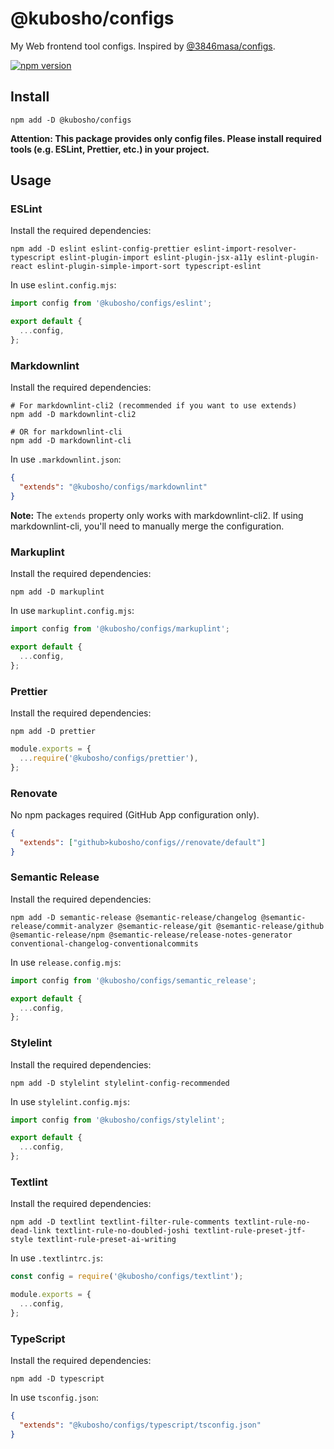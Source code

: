 # @kubosho/configs

My Web frontend tool configs. Inspired by [@3846masa/configs](https://github.com/3846masa/configs).

[![npm version](https://img.shields.io/npm/v/@kubosho/configs.svg)](https://www.npmjs.com/package/@kubosho/configs)

## Install

```shell
npm add -D @kubosho/configs
```

**Attention: This package provides only config files. Please install required tools (e.g. ESLint, Prettier, etc.) in your project.**

## Usage

### ESLint

Install the required dependencies:

```shell
npm add -D eslint eslint-config-prettier eslint-import-resolver-typescript eslint-plugin-import eslint-plugin-jsx-a11y eslint-plugin-react eslint-plugin-simple-import-sort typescript-eslint
```

In use `eslint.config.mjs`:

```javascript
import config from '@kubosho/configs/eslint';

export default {
  ...config,
};
```

### Markdownlint

Install the required dependencies:

```shell
# For markdownlint-cli2 (recommended if you want to use extends)
npm add -D markdownlint-cli2

# OR for markdownlint-cli
npm add -D markdownlint-cli
```

In use `.markdownlint.json`:

```json
{
  "extends": "@kubosho/configs/markdownlint"
}
```

**Note:** The `extends` property only works with markdownlint-cli2. If using markdownlint-cli, you'll need to manually merge the configuration.

### Markuplint

Install the required dependencies:

```shell
npm add -D markuplint
```

In use `markuplint.config.mjs`:

```javascript
import config from '@kubosho/configs/markuplint';

export default {
  ...config,
};
```

### Prettier

Install the required dependencies:

```shell
npm add -D prettier
```

```javascript
module.exports = {
  ...require('@kubosho/configs/prettier'),
};
```

### Renovate

No npm packages required (GitHub App configuration only).

```json
{
  "extends": ["github>kubosho/configs//renovate/default"]
}
```

### Semantic Release

Install the required dependencies:

```shell
npm add -D semantic-release @semantic-release/changelog @semantic-release/commit-analyzer @semantic-release/git @semantic-release/github @semantic-release/npm @semantic-release/release-notes-generator conventional-changelog-conventionalcommits
```

In use `release.config.mjs`:

```javascript
import config from '@kubosho/configs/semantic_release';

export default {
  ...config,
};
```

### Stylelint

Install the required dependencies:

```shell
npm add -D stylelint stylelint-config-recommended
```

In use `stylelint.config.mjs`:

```javascript
import config from '@kubosho/configs/stylelint';

export default {
  ...config,
};
```

### Textlint

Install the required dependencies:

```shell
npm add -D textlint textlint-filter-rule-comments textlint-rule-no-dead-link textlint-rule-no-doubled-joshi textlint-rule-preset-jtf-style textlint-rule-preset-ai-writing
```

In use `.textlintrc.js`:

```javascript
const config = require('@kubosho/configs/textlint');

module.exports = {
  ...config,
};
```

### TypeScript

Install the required dependencies:

```shell
npm add -D typescript
```

In use `tsconfig.json`:

```json
{
  "extends": "@kubosho/configs/typescript/tsconfig.json"
}
```
